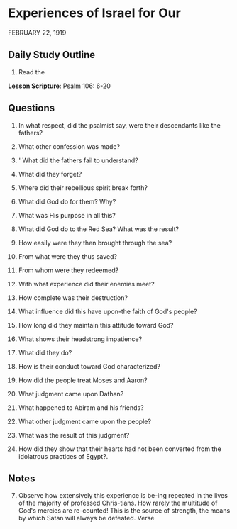 # Experiences of Israel for Our
FEBRUARY 22, 1919

## Daily Study Outline

1. Read the

**Lesson Scripture**: Psalm 106: 6-20

## Questions

1. In what respect, did the psalmist say, were their descendants like the fathers?

2. What other confession was made?

3. ' What did the fathers fail to understand?

4. What did they forget?

5. Where did their rebellious spirit break forth?

6. What did God do for them? Why?

7. What was His purpose in all this?

8. What did God do to the Red Sea? What was the result?

9. How easily were they then brought through the sea?

10. From what were they thus saved?

11. From whom were they redeemed?

12. With what experience did their enemies meet?

13. How complete was their destruction?

14. What influence did this have upon-the faith of God's people?

16. How long did they maintain this attitude toward God?

17. What shows their headstrong impatience?

18. What did they do?

19. How is their conduct toward God characterized?

22. How did the people treat Moses and Aaron?

23. What judgment came upon Dathan?

24. What happened to Abiram and his friends?

25. What other judgment came upon the people?

26. What was the result of this judgment?

27. How did they show that their hearts had not been converted from the idolatrous practices of Egypt?.

## Notes

7. Observe how extensively this experience is be-ing repeated in the lives of the majority of professed Chris-tians. How rarely the multitude of God's mercies are re-counted! This is the source of strength, the means by which Satan will always be defeated. Verse
